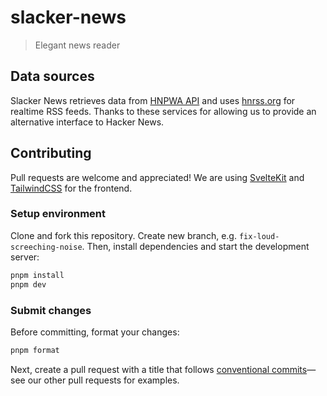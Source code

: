 # slacker-news

> Elegant news reader

## Data sources

Slacker News retrieves data from [HNPWA API](https://github.com/tastejs/hacker-news-pwas/blob/master/docs/api.md) and uses [hnrss.org](https://hnrss.org) for realtime RSS feeds. Thanks to these services for allowing us to provide an alternative interface to Hacker News.

## Contributing

Pull requests are welcome and appreciated! We are using [SvelteKit](https://kit.svelte.dev) and [TailwindCSS](https://tailwindcss.com) for the frontend.

### Setup environment

Clone and fork this repository. Create new branch, e.g. `fix-loud-screeching-noise`. Then, install dependencies and start the development server:

```sh
pnpm install
pnpm dev
```

### Submit changes

Before committing, format your changes:

```sh
pnpm format
```

Next, create a pull request with a title that follows [conventional commits](https://www.conventionalcommits.org/en/v1.0.0/)—see our other pull requests for examples.
